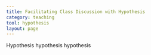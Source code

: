 ```yaml
---
title: Facilitating Class Discussion with Hypothesis
category: teaching
tool: hypothesis
layout: page
---
```


Hypothesis hypothesis hypothesis
